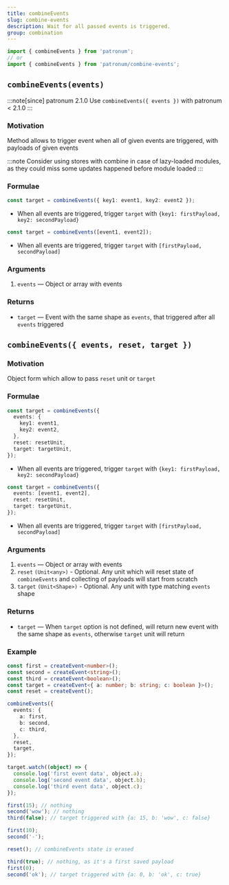 ```yaml
---
title: combineEvents
slug: combine-events
description: Wait for all passed events is triggered.
group: combination
---
```


```ts
import { combineEvents } from 'patronum';
// or
import { combineEvents } from 'patronum/combine-events';
```

## `combineEvents(events)`

:::note[since]
patronum 2.1.0
Use `combineEvents({ events })` with patronum < 2.1.0
:::

### Motivation

Method allows to trigger event when all of given events are triggered, with payloads of given events

:::note
Consider using stores with combine in case of lazy-loaded modules, as they could miss some updates happened before module loaded
:::

### Formulae

```ts
const target = combineEvents({ key1: event1, key2: event2 });
```

- When all events are triggered, trigger `target` with `{key1: firstPayload, key2: secondPayload}`

```ts
const target = combineEvents([event1, event2]);
```

- When all events are triggered, trigger `target` with `[firstPayload, secondPayload]`

### Arguments

1. `events` — Object or array with events

### Returns

- `target` — Event with the same shape as `events`, that triggered after all `events` triggered

## `combineEvents({ events, reset, target })`

### Motivation

Object form which allow to pass `reset` unit or `target`

### Formulae

```ts
const target = combineEvents({
  events: {
    key1: event1,
    key2: event2,
  },
  reset: resetUnit,
  target: targetUnit,
});
```

- When all events are triggered, trigger `target` with `{key1: firstPayload, key2: secondPayload}`

```ts
const target = combineEvents({
  events: [event1, event2],
  reset: resetUnit,
  target: targetUnit,
});
```

- When all events are triggered, trigger `target` with `[firstPayload, secondPayload]`

### Arguments

1. `events` — Object or array with events
2. `reset` `(Unit<any>)` - Optional. Any unit which will reset state of `combineEvents` and collecting of payloads will start from scratch
3. `target` `(Unit<Shape>)` - Optional. Any unit with type matching `events` shape

### Returns

- `target` — When `target` option is not defined, will return new event with the same shape as `events`, otherwise `target` unit will return

### Example

```ts
const first = createEvent<number>();
const second = createEvent<string>();
const third = createEvent<boolean>();
const target = createEvent<{ a: number; b: string; c: boolean }>();
const reset = createEvent();

combineEvents({
  events: {
    a: first,
    b: second,
    c: third,
  },
  reset,
  target,
});

target.watch((object) => {
  console.log('first event data', object.a);
  console.log('second event data', object.b);
  console.log('third event data', object.c);
});

first(15); // nothing
second('wow'); // nothing
third(false); // target triggered with {a: 15, b: 'wow', c: false}

first(10);
second('-');

reset(); // combineEvents state is erased

third(true); // nothing, as it's a first saved payload
first(0);
second('ok'); // target triggered with {a: 0, b: 'ok', c: true}
```
